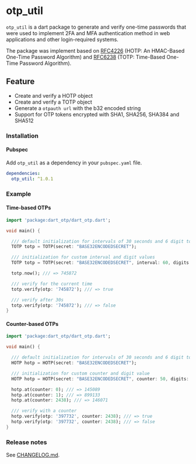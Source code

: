 # otp_util

`otp_util` is a dart package to generate and verify one-time passwords that were used to implement 2FA and MFA authentication method in web applications and other login-required systems.

The package was implement based on [RFC4226](https://tools.ietf.org/html/rfc4226) (HOTP: An HMAC-Based One-Time Password Algorithm) and [RFC6238](https://tools.ietf.org/html/rfc6238) (TOTP: Time-Based One-Time Password Algorithm).

## Feature

* Create and verify a HOTP object
* Create and verify a TOTP object
* Generate a `otpauth url` with the b32 encoded string
* Support for OTP tokens encrypted with SHA1, SHA256, SHA384 and SHA512

### Installation

#### Pubspec

Add `otp_util` as a dependency in your `pubspec.yaml` file.

```yaml
dependencies:
  otp_util: ^1.0.1
```

### Example

#### Time-based OTPs

```dart
import 'package:dart_otp/dart_otp.dart';

void main() {

  /// default initialization for intervals of 30 seconds and 6 digit tokens
  TOTP totp = TOTP(secret: "BASE32ENCODEDSECRET");

  /// initialization for custom interval and digit values
  TOTP totp = TOTP(secret: "BASE32ENCODEDSECRET", interval: 60, digits: 8);

  totp.now(); /// => 745872

  /// verify for the current time
  totp.verify(otp: '745872'); /// => true

  /// verify after 30s
  totp.verify(otp: '745872'); /// => false
}
```

#### Counter-based OTPs

```dart
import 'package:dart_otp/dart_otp.dart';

void main() {

  /// default initialization for intervals of 30 seconds and 6 digit tokens
  HOTP hotp = HOTP(secret: "BASE32ENCODEDSECRET");

  /// initialization for custom counter and digit value
  HOTP hotp = HOTP(secret: "BASE32ENCODEDSECRET", counter: 50, digits: 8);

  hotp.at(counter: 0); /// => 145089
  hotp.at(counter: 1); /// => 899133
  hotp.at(counter: 2438); /// => 146071

  /// verify with a counter
  hotp.verify(otp: '397732', counter: 2438); /// => true
  hotp.verify(otp: '397732', counter: 2438); /// => false
}
```

### Release notes

See [CHANGELOG.md](./CHANGELOG.md).

